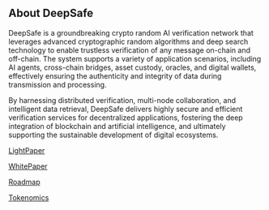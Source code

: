 ## About DeepSafe

DeepSafe is a groundbreaking crypto random AI verification network that leverages advanced cryptographic random algorithms and deep search technology to enable trustless verification of any message on-chain and off-chain. The system supports a variety of application scenarios, including AI agents, cross-chain bridges, asset custody, oracles, and digital wallets, effectively ensuring the authenticity and integrity of data during transmission and processing.

By harnessing distributed verification, multi-node collaboration, and intelligent data retrieval, DeepSafe delivers highly secure and efficient verification services for decentralized applications, fostering the deep integration of blockchain and artificial intelligence, and ultimately supporting the sustainable development of digital ecosystems.

[LightPaper](https://github.com/deepsafe/lightpaper/blob/main/DeepSafe_Crypto_Random_AI_Verification_Network.pdf)

[WhitePaper](https://github.com/deepsafe/whitepaper/blob/main/DeepSafe_A_Bitcoin_Verification_Layer.pdf)

[Roadmap](https://github.com/deepsafe/roadmap)

[Tokenomics](https://github.com/deepsafe/tokenomics/blob/main/DeepSafe_Tokenomics.pdf)

